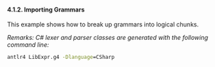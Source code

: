 ﻿#### 4.1.2. Importing Grammars

This example shows how to break up grammars into logical chunks.

_Remarks: C# lexer and parser classes are generated with the following command line:_

```bat
antlr4 LibExpr.g4 -Dlanguage=CSharp
```